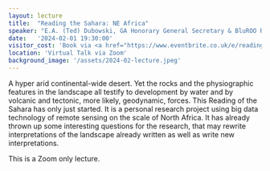```yaml
---
layout: lecture
title:  "Reading the Sahara: NE Africa"
speaker: "E.A. (Ted) Dubowski, GA Honorary General Secretary & BluROO Research"
date:   '2024-02-01 19:30:00'
visitor_cost: 'Book via <a href="https://www.eventbrite.co.uk/e/reading-the-sahara-ne-africa-tickets-791958628577?aff=oddtdtcreator">Eventbrite</a> to access on Zoom'
location: 'Virtual Talk via Zoom'
background_image: '/assets/2024-02-lecture.jpeg'
---
```

A hyper arid continental-wide desert. Yet the rocks and the physiographic features in the landscape all testify to development by water and by volcanic and tectonic, more likely, geodynamic, forces. This Reading of the Sahara has only just started. It is a personal research project using big data technology of remote sensing on the scale of North Africa. It has already thrown up some interesting questions for the research, that may rewrite interpretations of the landscape already written as well as write new interpretations.

This is a Zoom only lecture.